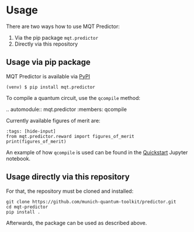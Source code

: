 # Usage

There are two ways how to use MQT Predictor:

1. Via the pip package `mqt.predictor`
2. Directly via this repository

## Usage via pip package

MQT Predictor is available via [PyPI](https://pypi.org/project/mqt.predictor/)

```shell
(venv) $ pip install mqt.predictor
```

To compile a quantum circuit, use the `qcompile` method:

.. automodule:: mqt.predictor
:members: qcompile

Currently available figures of merit are:

```{code-cell} ipython3
:tags: [hide-input]
from mqt.predictor.reward import figures_of_merit
print(figures_of_merit)
```

An example of how `qcompile` is used can be found in the [Quickstart](quickstart) Jupyter notebook.

## Usage directly via this repository

For that, the repository must be cloned and installed:

```shell
git clone https://github.com/munich-quantum-toolkit/predictor.git
cd mqt-predictor
pip install .
```

Afterwards, the package can be used as described above.
